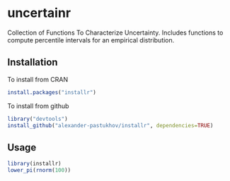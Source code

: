 # uncertainr
Collection of Functions To Characterize Uncertainty. Includes functions to compute percentile intervals for an empirical distribution.

## Installation
To install from CRAN
``` r
install.packages("installr")
```
To install from github
``` r
library("devtools")
install_github("alexander-pastukhov/installr", dependencies=TRUE)
```
## Usage
``` r
library(installr)
lower_pi(rnorm(100))
```
